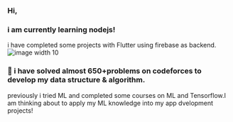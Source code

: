 ### Hi,
### i am currently learning nodejs!
i have completed some projects with Flutter using firebase as backend.![image width 10](https://user-images.githubusercontent.com/95674935/161331075-4456c27b-1420-4e6b-98c2-3b0a35f658a4.png)

### 🧠 i have solved almost 650+problems on codeforces to develop my data structure & algorithm.
previously i tried ML and completed some courses on ML and Tensorflow.I am  thinking about to apply my ML knowledge into my app dvelopment projects!

